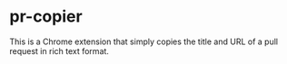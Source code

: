 # pr-copier
This is a Chrome extension that simply copies the title and URL of a pull request in rich text format.
